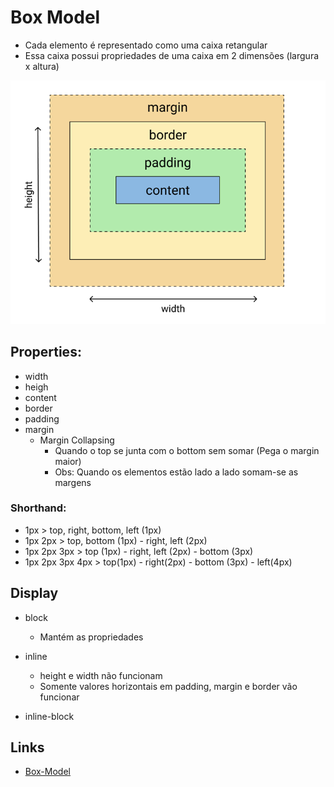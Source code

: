 # Box Model

- Cada elemento é representado como uma caixa retangular
- Essa caixa possui propriedades de uma caixa em 2 dimensões (largura x altura)

![box-model](./images/box-model.png)

## Properties:

- width
- heigh
- content
- border
- padding
- margin
  - Margin Collapsing
    - Quando o top se junta com o bottom sem somar (Pega o margin maior)
    - Obs: Quando os elementos estão lado a lado somam-se as margens

### Shorthand:

- 1px > top, right, bottom, left (1px)
- 1px 2px > top, bottom (1px) - right, left (2px)
- 1px 2px 3px > top (1px) - right, left (2px) - bottom (3px)
- 1px 2px 3px 4px > top(1px) - right(2px) - bottom (3px) - left(4px)

## Display

- block

  - Mantém as propriedades

- inline

  - height e width não funcionam
  - Somente valores horizontais em padding, margin e border vão funcionar

- inline-block

## Links

- [Box-Model](https://developer.mozilla.org/en-US/docs/Learn/CSS/Building_blocks/The_box_model)
